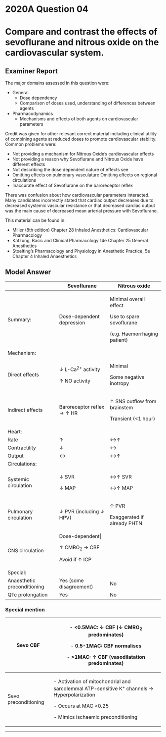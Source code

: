 <div class = "saq"> 

# 2020A Question 04 
# Compare and contrast the effects of sevoflurane and nitrous oxide on the cardiovascular system.


## Examiner Report
The major domains assessed in this question were:
* General
	* Dose dependency
	* Comparison of doses used, understanding of differences between agents
* Pharmacodynamics
	* Mechanisms and effects of both agents on cardiovascular parameters


Credit was given for other relevant correct material including clinical utility of combining agents at reduced doses to promote cardiovascular stability. Common problems were:
* Not providing a mechanism for Nitrous Oxide’s cardiovascular effects
* Not providing a reason why Sevoflurane and Nitrous Oxide have different effects
* Not describing the dose dependent nature of effects see
* Omitting effects on pulmonary vasculature Omitting effects on regional circulations
* Inaccurate effect of Sevoflurane on the baroreceptor reflex


There was confusion about how cardiovascular parameters interacted. Many candidates incorrectly stated that cardiac output decreases due to decreased systemic vascular resistance or that decreased cardiac output was the main cause of decreased mean arterial pressure with Sevoflurane.

This material can be found in:
* Miller (8th edition) Chapter 28 Inhaled Anesthetics: Cardiovascular Pharmacology
* Katzung, Basic and Clinical Pharmacology 14e Chapter 25 General Anesthetics
* Stoelting’s Pharmacology and Physiology in Anesthetic Practice, 5e Chapter 4 Inhaled Anaesthetics

## Model Answer

|<p></p>|Sevoflurane|Nitrous oxide|
| -- | -- | -- |
|Summary:|Dose-dependent depression|<p>Minimal overall effect</p><p>Use to spare sevoflurane</p><p>(e.g. Haemorrhaging patient)</p>|
|Mechanism:|||
|Direct effects|<p>↓ L-Ca<sup>2+</sup> activity</p><p>↑ NO activity</p>|<p>Minimal</p><p>Some negative inotropy</p>|
|Indirect effects|Baroreceptor reflex → ↑ HR|<p>↑ SNS outflow from brainstem</p><p>Transient (<1 hour)</p>|
|Heart:|||
|Rate|↑ |↔↑ |
|Contractility|↓ |↔|
|Output|↔|↔↑ |
|Circulations:|||
|Systemic circulation|<p>↓ SVR</p><p>↓ MAP</p>|<p>↔↑ SVR</p><p>↔↑ MAP</p>|
|Pulmonary circulation|↓ PVR (including ↓ HPV)|<p>↑ PVR</p><p>Exaggerated if already PHTN</p>|
|CNS circulation|Dose-dependent\|<p>↑ CMRO<sub>2</sub> → CBF</p><p>Avoid if ↑ ICP</p>|
|Special:|||
|Anaesthetic preconditioning|Yes (some disagreement)|No|
|QTc prolongation|Yes|No|

### Special mention

|Sevo CBF|<p>- <0.5MAC: ↓ CBF (↓ CMRO<sub>2</sub> predominates)</p><p>- 0.5-1MAC: CBF normalises</p><p>- >1MAC: ↑ CBF (vasodilatation predominates)</p>|
| -- | -- |
|Sevo preconditioning|<p>- Activation of mitochondrial and sarcolemmal ATP-sensitive K<sup>+</sup> channels → Hyperpolarization</p><p>- Occurs at MAC >0.25</p><p>- Mimics ischaemic preconditioning</p>|


--- 

</div>
